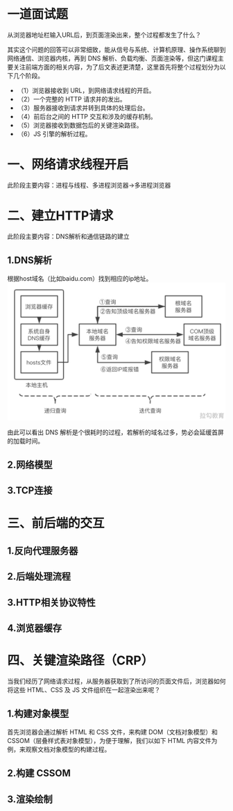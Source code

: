 # 一道面试题
从浏览器地址栏输入URL后，到页面渲染出来，整个过程都发生了什么？

其实这个问题的回答可以非常细致，能从信号与系统、计算机原理、操作系统聊到网络通信、浏览器内核，再到 DNS 解析、负载均衡、页面渲染等，但这门课程主要关注前端方面的相关内容，为了后文表述更清楚，这里首先将整个过程划分为以下几个阶段。
- （1）浏览器接收到 URL，到网络请求线程的开启。
- （2）一个完整的 HTTP 请求并的发出。
- （3）服务器接收到请求并转到具体的处理后台。
- （4）前后台之间的 HTTP 交互和涉及的缓存机制。
- （5）浏览器接收到数据包后的关键渲染路径。
- （6）JS 引擎的解析过程。

# 一、网络请求线程开启
此阶段主要内容：进程与线程、多进程浏览器->多进程浏览器

# 二、建立HTTP请求
此阶段主要内容：DNS解析和通信链路的建立
## 1.DNS解析
根据host域名（比如baidu.com）找到相应的ip地址。
![](./img/dns_process.png)

由此可以看出 DNS 解析是个很耗时的过程，若解析的域名过多，势必会延缓首屏的加载时间。

## 2.网络模型

## 3.TCP连接


# 三、前后端的交互
## 1.反向代理服务器

## 2.后端处理流程

## 3.HTTP相关协议特性

## 4.浏览器缓存

# 四、关键渲染路径（CRP）
当我们经历了网络请求过程，从服务器获取到了所访问的页面文件后，浏览器如何将这些 HTML、CSS 及 JS 文件组织在一起渲染出来呢？

## 1.构建对象模型
首先浏览器会通过解析 HTML 和 CSS 文件，来构建 DOM（文档对象模型）和 CSSOM（层叠样式表对象模型），为便于理解，我们以如下 HTML 内容文件为例，来观察文档对象模型的构建过程。

## 2.构建 CSSOM


## 3.渲染绘制




